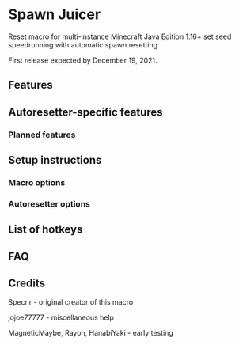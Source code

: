 # Spawn Juicer

Reset macro for multi-instance Minecraft Java Edition 1.16+ set seed speedrunning with automatic spawn resetting

First release expected by December 19, 2021.

## Features

## Autoresetter-specific features

### Planned features

## Setup instructions

### Macro options

### Autoresetter options

## List of hotkeys

## FAQ

## Credits

Specnr - original creator of this macro

jojoe77777 - miscellaneous help

MagneticMaybe, Rayoh, HanabiYaki - early testing
